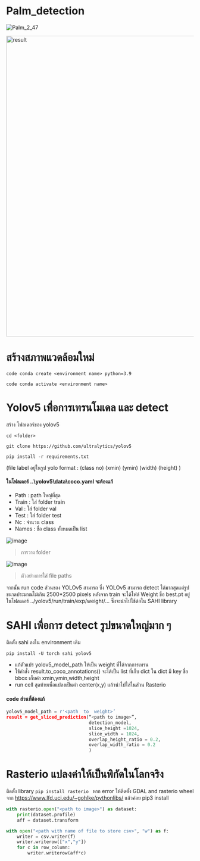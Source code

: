 # Palm_detection


![Palm_2_47](https://user-images.githubusercontent.com/101788422/176817901-66a80721-1b14-4a48-90d3-01a94b669dc0.png)

<img width="808" alt="result" src="https://user-images.githubusercontent.com/101788422/176816516-3a80458d-76ec-4c19-98c1-30dd48e44b7d.png">


# สร้างสภาพแวดล้อมใหม่
`code conda create <environment name> python=3.9`

`code conda activate <environment name>`
# Yolov5 เพื่อการเทรนโมเดล และ detect
 
สร้าง โฟลเดอร์ของ yolov5

`cd <folder>`

`git clone https://github.com/ultralytics/yolov5`

`pip install -r requirements.txt`


(file label อยู่ในรูป yolo format : (class no) (xmin) (ymin) (width) (height) )

#### ในโฟลเดอร์ ..\yolov5\data\coco.yaml จะต้องแก้
- Path  : path ใหญ่ที่สุด 
- Train : ใส่ folder train
- Val   : ใส่ folder val
- Test  : ใส่ folder test
- Nc    : จำนวน class 
- Names : ชื่อ class ทั้งหมดเป็น list

![image](https://user-images.githubusercontent.com/106720151/176808489-17a147cb-9ff1-49ad-80c1-4bf3881114ec.png)
> การวาง folder

![image](https://user-images.githubusercontent.com/106720151/176809755-dd416920-a1f1-49ac-80e3-0a4d44deb5ee.png)
> ตัวอย่างการใส่ file paths


จากนั้น run code ส่วนของ YOLOv5 สามารถ ซึ่ง YOLOv5 สามารถ detect ได้มากสุดแค่รูปขนาดประมาณไม่เกิน 2500*2500 pixels   หลังจาก train จะได้ไฟล์ Weight ชื่อ best.pt อยู่ในโฟลเดอร์ ../yolov5/run/train/exp/weight/…    ซึ่งจะนำไปใช้ต่อใน  SAHI library 

# SAHI เพื่อการ detect รูปขนาดใหญ่มาก ๆ
ติดตั้ง sahi ลงใน environment เดิม 

`pip install -U torch sahi yolov5`
-	แก้ตัวแปร yolov5_model_path ให้เป็น weight ที่ได้จากการเทรน 
-	ใช้คำสั่ง result.to_coco_annotations() จะได้เป็น list ที่เก็บ dict  ใน dict มี key ชื่อ bbox  เก็บค่า xmin,ymin,width,height  
-	run cell สุดท้ายเพื่อแปลงเป็นค่า center(x,y) แล้วนำไปใส่ในส่วน Rasterio
#### code ส่วนที่ต้องแก้
```python
yolov5_model_path = r'<path  to  weight>’
result = get_sliced_prediction(“<path to image>”,
                               detection_model,
                               slice_height =1024,
                               slice_width = 1024,
                               overlap_height_ratio = 0.2,
                               overlap_width_ratio = 0.2
                               )
```

# Rasterio แปลงค่าให้เป็นพิกัดในโลกจริง
ติดตั้ง library
`pip install rasterio `
หาก error ให้ติดตั้ง GDAL and rasterio wheel จาก https://www.lfd.uci.edu/~gohlke/pythonlibs/ แล้วค่อย pip3 install <filename>

```python
with rasterio.open("<path to image>") as dataset:
    print(dataset.profile)
    aff = dataset.transform

with open("<path with name of file to store csv>", "w") as f:
    writer = csv.writer(f)
    writer.writerow(["x","y"])
    for c in row_column: 
        writer.writerow(aff*c)
```
